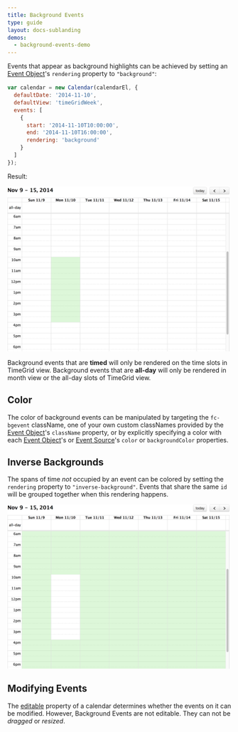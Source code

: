 ```yaml
---
title: Background Events
type: guide
layout: docs-sublanding
demos:
  - background-events-demo
---
```


Events that appear as background highlights can be achieved by setting an [Event Object](event-object)'s `rendering` property to `"background"`:

```js
var calendar = new Calendar(calendarEl, {
  defaultDate: '2014-11-10',
  defaultView: 'timeGridWeek',
  events: [
    {
      start: '2014-11-10T10:00:00',
      end: '2014-11-10T16:00:00',
      rendering: 'background'
    }
  ]
});
```

Result:

<img src='background-events.png' width='500' alt='background events example' />

Background events that are **timed** will only be rendered on the time slots in TimeGrid view. Background events that are **all-day** will only be rendered in month view or the all-day slots of TimeGrid view.


## Color

The color of background events can be manipulated by targeting the `fc-bgevent` className, one of your own custom classNames provided by the [Event Object](event-object)'s `className` property, or by explicitly specifying a color with each [Event Object](event-object)'s or [Event Source](event-source-object)'s `color` or `backgroundColor` properties.


## Inverse Backgrounds

The spans of time *not* occupied by an event can be colored by setting the `rendering` property to `"inverse-background"`. Events that share the same `id` will be grouped together when this rendering happens.

<img src='background-events-inverse.png' width='500' alt='inverse background example' />

## Modifying Events

The [editable](editable) property of a calendar determines whether the events on it can be modified. However, Background Events are not editable. They can not be *dragged* or *resized*.   
